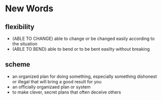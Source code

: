 # New Words
## flexibility
* (ABLE TO CHANGE) able to change or be changed easily according to the situation
* (ABLE TO BEND) able to bend or to be bent easilty without breaking

## scheme
* an organized plan for doing something, especially something dishonest or illegal that will bring a good result for you
* an officially organizaed plan or system
* to make clever, secret plans that often deceive others